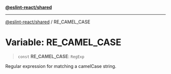 [**@eslint-react/shared**](../README.md)

***

[@eslint-react/shared](../README.md) / RE\_CAMEL\_CASE

# Variable: RE\_CAMEL\_CASE

> `const` **RE\_CAMEL\_CASE**: `RegExp`

Regular expression for matching a camelCase string.
